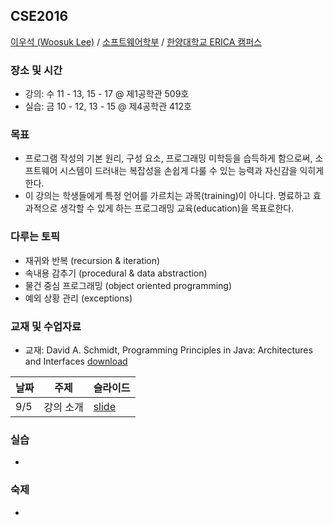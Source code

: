 ## CSE2016

[이우석 (Woosuk Lee)](http://ropas.snu.ac.kr/~wslee) / 
[소프트웨어학부](http://sw.hanyang.ac.kr) / [한양대학교 ERICA 캠퍼스](http://hanyang.ac.kr)

### 장소 및 시간 
- 강의: 수 11 - 13, 15 - 17 @ 제1공학관 509호 
- 실습: 금 10 - 12, 13 - 15 @ 제4공학관 412호 

### 목표
- 프로그램 작성의 기본 원리, 구성 요소, 프로그래밍 미학등을 습득하게 함으로써, 소프트웨어 시스템이 드러내는 복잡성을 손쉽게 다룰 수 있는 능력과 자신감을 익히게 한다.
- 이 강의는 학생들에게 특정 언어를 가르치는 과목(training)이 아니다. 명료하고 효과적으로 생각할 수 있게 하는 프로그래밍 교육(education)을 목표로한다.

### 다루는 토픽
- 재귀와 반복 (recursion & iteration)
- 속내용 감추기 (procedural & data abstraction)
- 물건 중심 프로그래밍 (object oriented programming)
- 예외 상황 관리 (exceptions)

### 교재 및 수업자료 
- 교재: David A. Schmidt, Programming Principles in Java: Architectures and Interfaces [download](http://plasse.hanyang.ac.kr/class/cse216/2014/Notes/textbook.zip)

날짜 | 주제 | 슬라이드
------------ | -------------| -------------
9/5 | 강의 소개 | [slide](slides/01-intro.pdf)

### 실습 
- 

### 숙제 
- 
